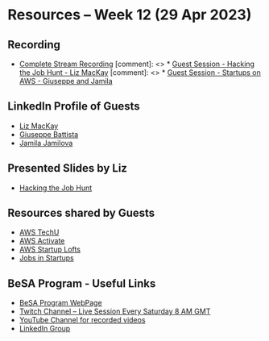 # Resources – Week 12 (29 Apr 2023)
## Recording 
* [Complete Stream Recording](https://youtu.be/juBUMhVMQW0)
[comment]: <> * [Guest Session - Hacking the Job Hunt - Liz MacKay]()
[comment]: <> * [Guest Session - Startups on AWS - Giuseppe and Jamila]()

## LinkedIn Profile of Guests
* [Liz MacKay](https://www.linkedin.com/in/lizmackay/)
* [Giuseppe Battista](https://www.linkedin.com/in/giusedroid/)
* [Jamila Jamilova](https://www.linkedin.com/in/jjamilova/)

## Presented Slides by Liz
* [Hacking the Job Hunt](https://github.com/become-a-solutions-architect/become-a-solutions-architect.github.io/blob/main/resources/assets/B03/W12/Hacking%20the%20Job%20Hunt_april%2025.pdf)

## Resources shared by Guests
* [AWS TechU](https://www.amazon.jobs/en/landing_pages/AWS-TechU)
* [AWS Activate](https://aws.amazon.com/activate/)
* [AWS Startup Lofts](https://aws-startup-lofts.com/emea/resource-hub)
* [Jobs in Startups](https://www.ycombinator.com/jobs)

## BeSA Program - Useful Links
* [BeSA Program WebPage](https://become-a-solutions-architect.github.io/)
* [Twitch Channel – Live Session Every Saturday 8 AM GMT](https://www.twitch.tv/besaprogram)
* [YouTube Channel for recorded videos](https://www.youtube.com/channel/UCWWO3yt3b5R_LrWHReU0b-g)
* [LinkedIn Group](https://www.linkedin.com/groups/9179284/)

